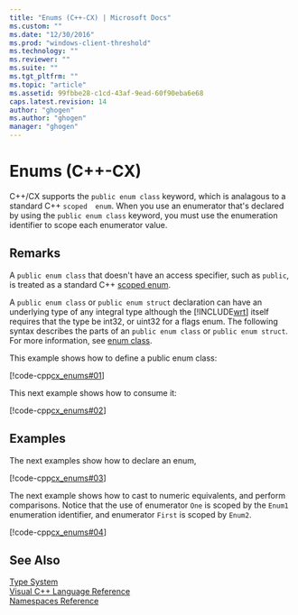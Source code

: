 ```yaml
---
title: "Enums (C++-CX) | Microsoft Docs"
ms.custom: ""
ms.date: "12/30/2016"
ms.prod: "windows-client-threshold"  
ms.technology: ""
ms.reviewer: ""
ms.suite: ""
ms.tgt_pltfrm: ""
ms.topic: "article"
ms.assetid: 99fbbe28-c1cd-43af-9ead-60f90eba6e68
caps.latest.revision: 14
author: "ghogen"
ms.author: "ghogen"
manager: "ghogen"
---
```

# Enums (C++-CX)
C++/CX supports the `public enum class` keyword, which is analagous to a standard C++ `scoped  enum`. When you use an enumerator that's declared by using the `public enum class` keyword, you must use the enumeration identifier to scope each enumerator value.  
  
## Remarks  
 A `public enum class` that doesn't have an access specifier, such as `public`, is treated as a standard C++ [scoped enum](../cpp/enumerations.md).  
  
 A `public enum class` or `public enum struct` declaration can have an underlying type of any integral type although the [!INCLUDE[wrt](../cppcx/includes/wrt-md.md)] itself requires that the type be int32, or uint32 for a flags enum. The following syntax describes the parts of an `public enum class` or `public enum struct`. For more information, see [enum class](../Topic/enum%20class%20%20\(C++%20Component%20Extensions\).md).  
  
 This example shows how to define a public enum class:  
  
 [!code-cpp[cx_enums#01](../cppcx/codesnippet/CPP/cpp/class1.h#01)]  
  
 This next example shows how to consume it:  
  
 [!code-cpp[cx_enums#02](../cppcx/codesnippet/CPP/cpp/class1.h#02)]  
  
## Examples  
 The next examples show how to declare an enum,  
  
 [!code-cpp[cx_enums#03](../cppcx/codesnippet/CPP/cpp/class1.h#03)]  
  
 The next example shows how to cast to numeric equivalents, and perform comparisons. Notice that the use of enumerator `One` is scoped by the `Enum1` enumeration identifier, and enumerator `First` is scoped by `Enum2`.  
  
 [!code-cpp[cx_enums#04](../cppcx/codesnippet/CPP/cpp/class1.h#04)]  
  
## See Also  
 [Type System](../cppcx/type-system-c-cx.md)   
 [Visual C++ Language Reference](../cppcx/visual-c-language-reference-c-cx.md)   
 [Namespaces Reference](../cppcx/namespaces-reference-c-cx.md)